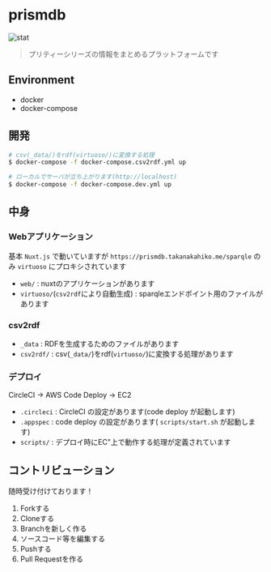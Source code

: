 # prismdb

![stat](https://img.shields.io/badge/dynamic/json.svg?label=stat&query=%24.results.bindings%5B%3A1%5D.stat.value&url=https%3a%2f%2fprismdb%2etakanakahiko%2eme%2fsparql%3fquery%3dPREFIX%2520rdf%253a%2520%253chttp%253a%252f%252fwww%252ew3%252eorg%252f1999%252f02%252f22%252drdf%252dsyntax%252dns%2523%253e%250d%250aPREFIX%2520prism%253a%2520%253chttps%253a%252f%252fprismdb%252etakanakahiko%252eme%252fprism%252dschema%252ettl%2523%253e%250d%250aSELECT%2520%2528group_concat%2528concat%2528%2527%2520%2527%252c%2520str%2528%253fcnt%2529%252c%2520%2527%2520%2527%252c%2520strafter%2528str%2528%253fo%2529%252c%2520%2527%2523%2527%2529%252c%2520%2527s%2527%2529%253b%2520separator%253d%2527%252c%2527%2529%2520as%2520%253fstat%2529%2520WHERE%2520%257b%2520SELECT%2520%253fo%2520%2528COUNT%2528%253fs%2529%2520AS%2520%253fcnt%2529%2520WHERE%2520%257b%2520%253fs%2520rdf%253atype%2520%253fo%2520FILTER%2520%2528%253fo%2520IN%2520%2528prism%253aCharacter%252c%2520prism%253aEpisode%252c%2520prism%253aSong%252c%2520prism%253aLive%252c%2520prism%253aItem%2529%2529%2520%257d%2520GROUP%2520BY%2520%253fo%2520%257d%26format%3dapplication%2fjson&color=ffaad7)

> プリティーシリーズの情報をまとめるプラットフォームです

## Environment

- docker
- docker-compose

## 開発

```bash
# csv(_data/)をrdf(virtuoso/)に変換する処理
$ docker-compose -f docker-compose.csv2rdf.yml up

# ローカルでサーバが立ち上がります(http://localhost)
$ docker-compose -f docker-compose.dev.yml up
```

## 中身

### Webアプリケーション

基本 `Nuxt.js` で動いていますが `https://prismdb.takanakahiko.me/sparqle` のみ `virtuoso` にプロキシされています

- `web/` : nuxtのアプリケーションがあります
- `virtuoso/`(`csv2rdf`により自動生成) : sparqleエンドポイント用のファイルがあります

### csv2rdf

- `_data` : RDFを生成するためのファイルがあります
- `csv2rdf/` : csv(`_data/`)をrdf(`virtuoso/`)に変換する処理があります

### デプロイ

CircleCI -> AWS Code Deploy -> EC2

- `.circleci` : CircleCI の設定があります(code deploy が起動します)
- `.appspec` : code deploy の設定があります( `scripts/start.sh` が起動します)
- `scripts/` : デプロイ時にEC"上で動作する処理が定義されています

## コントリビューション

随時受け付けております！

1. Forkする
2. Cloneする
3. Branchを新しく作る
4. ソースコード等を編集する
5. Pushする
6. Pull Requestを作る
